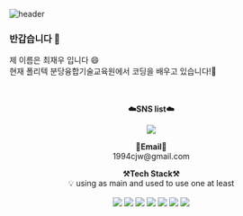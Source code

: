 ![header](https://capsule-render.vercel.app/api?type=cylinder&color=auto&height=200&section=header&text=Very%20WelCome!%20&fontSize=70)
<!-- 🔭 
🌱
👯 
🤔

📫 
😄 
⚡ -->
<p align="center" dir="auto">

### 반갑습니다 👋
<td align="center"> 제 이름은 최재우 입니다 😄 </td><br>
<td align="center"> 현재 폴리텍 분당융합기술교육원에서 코딩을 배우고 있습니다!🌱</td><br>
<br>
<br>
</p>


<p align="center" dir="auto">
    <strong><g-emoji class="g-emoji" alias="cloud" fallback-src="https://github.githubassets.com/images/icons/emoji/unicode/2601.png">☁️</g-emoji>SNS list<g-emoji class="g-emoji" alias="cloud" fallback-src="https://github.githubassets.com/images/icons/emoji/unicode/2601.png">☁️</g-emoji></strong><br>
</p> 
    
<p align="center" dir="auto">
   <a href="https://velog.io/@choizaewoo" rel="nofollow"><img src="https://camo.githubusercontent.com/dfb3dabc67a0d25cba76366fdf74b0fae84eae70ee831b007240b4a9b1967a14/68747470733a2f2f696d672e736869656c64732e696f2f62616467652f446576426c6f672d3533354436433f7374796c653d666c61742d737175617265266c6f676f3d426c6f67676572266c6f676f436f6c6f723d7768697465" data-canonical-src="https://img.shields.io/badge/DevBlog-535D6C?style=flat-square&amp;logo=Blogger&amp;logoColor=white" style="max-width: 100%;"></a>
 </p>


<p align="center" dir="auto">
<strong><g-emoji class="g-emoji" alias="email" fallback-src="https://github.githubassets.com/images/icons/emoji/unicode/1f4e7.png">💬</g-emoji>Email<g-emoji class="g-emoji" alias="email" fallback-src="https://github.githubassets.com/images/icons/emoji/unicode/1f4e7.png">💬</g-emoji></strong><br>1994cjw@gmail.com<br>
</p>


<p align="center" dir="auto">
    <strong><g-emoji class="g-emoji" alias="hammer_and_pick" fallback-src="https://github.githubassets.com/images/icons/emoji/unicode/2692.png">⚒️</g-emoji>Tech Stack<g-emoji class="g-emoji" alias="hammer_and_pick" fallback-src="https://github.githubassets.com/images/icons/emoji/unicode/2692.png">⚒️</g-emoji></strong><br>
    <g-emoji class="g-emoji" alias="bulb" fallback-src="https://github.githubassets.com/images/icons/emoji/unicode/1f4a1.png">💡</g-emoji> using as main and used to use one at least
</p>

<p align="center" dir="auto">
<span>
<img src="https://img.shields.io/badge/java-007396?style=for-the-badge&logo=java&logoColor=white"  align="center"> 
<img src="https://img.shields.io/badge/c++-00599C?style=for-the-badge&logo=c%2B%2B&logoColor=white"  align="center">
<img src="https://img.shields.io/badge/python-3776AB?style=for-the-badge&logo=python&logoColor=white"  align="center">
<img src="https://img.shields.io/badge/html5-E34F26?style=for-the-badge&logo=html5&logoColor=white"  align="center">
<img src="https://img.shields.io/badge/javascript-F7DF1E?style=for-the-badge&logo=javascript&logoColor=black"  align="center">
<img src="https://img.shields.io/badge/mysql-4479A1?style=for-the-badge&logo=mysql&logoColor=white"  align="center">
<img src="https://img.shields.io/badge/linux-FCC624?style=for-the-badge&logo=linux&logoColor=black"  align="center">
</span>
</p>
